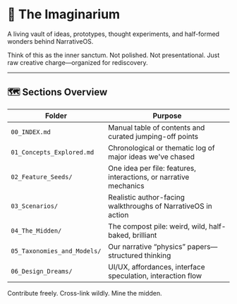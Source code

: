 # 🧠 The Imaginarium

A living vault of ideas, prototypes, thought experiments, and half-formed wonders behind NarrativeOS.

Think of this as the inner sanctum. Not polished. Not presentational. Just raw creative charge—organized for rediscovery.

---

## 🗺️ Sections Overview

| Folder                      | Purpose                                                      |
| --------------------------- | ------------------------------------------------------------ |
| `00_INDEX.md`               | Manual table of contents and curated jumping-off points      |
| `01_Concepts_Explored.md`   | Chronological or thematic log of major ideas we've chased    |
| `02_Feature_Seeds/`         | One idea per file: features, interactions, or narrative mechanics |
| `03_Scenarios/`             | Realistic author-facing walkthroughs of NarrativeOS in action |
| `04_The_Midden/`            | The compost pile: weird, wild, half-baked, brilliant         |
| `05_Taxonomies_and_Models/` | Our narrative “physics” papers—structured thinking           |
| `06_Design_Dreams/`         | UI/UX, affordances, interface speculation, interaction flow  |

Contribute freely. Cross-link wildly. Mine the midden.